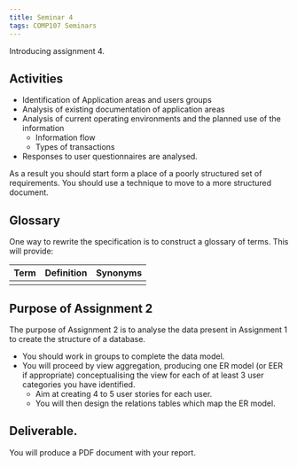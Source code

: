 ```yaml
---
title: Seminar 4
tags: COMP107 Seminars
---
```

Introducing assignment 4.
## Activities
* Identification of Application areas and users groups
* Analysis of existing documentation of application areas
* Analysis of current operating environments and the planned use of the information
	* Information flow
	* Types of transactions
* Responses to user questionnaires are analysed.

As a result you should start form a place of a poorly structured set of requirements. You should use a technique to move to a more structured document.

## Glossary

One way to rewrite the specification is to construct a glossary of terms. This will provide:

| Term | Definition | Synonyms |
| --- | --- | --- |
| | | |

## Purpose of Assignment 2
The purpose of Assignment 2 is to analyse the data present in Assignment 1 to create the structure of a database.

* You should work in groups to complete the data model.
* You will proceed by view aggregation, producing one ER model (or EER if appropriate) conceptualising the view for each of at least 3 user categories you have identified. 
	* Aim at creating 4 to 5 user stories for each user.
	* You will then design the relations tables which map the ER model.

## Deliverable. 
You will produce a PDF document with your report.
